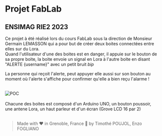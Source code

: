 # Projet FabLab
## ENSIMAG RIE2 2023

Ce projet à été réalisé lors du cours FabLab sous la direction de Monsieur Germain LEMASSON qui a pour but de créer deux boites connectées entre elles sur du Lora.
<br>
Quand l'utilisateur d'une des boites est en danger, il appuie sur le bouton de sa propre boite, la boite envoie un signal en Lora à l'autre boite en disant "ALERTE {username}" avec un petit bruit *bip*
<br>

La personne qui reçoit l'alerte, peut appuyer elle aussi sur son bouton au moment où l'alerte s'affiche pour confirmer qu'elle a bien reçu l'alarme !
<br><br>

![POC](https://www.axsiow.tf/blog/IMG_4167.jpg)
<br>
<br>
Chacune des boites est composé d'un Arduino UNO, un bouton poussoir, une antene Lora, un haut parleur et d'un écran (Grove LCD 16 par 2)
<br>
<br>
 > Made with ❤️ in Grenoble, France 🗻 by Timothé POUJOL, Enzo FOGLIANO
